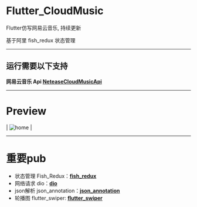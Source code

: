 
# Flutter_CloudMusic

Flutter仿写网易云音乐, 持续更新

基于阿里 fish_redux 状态管理

---

## 运行需要以下支持
**网易云音乐 Api [NeteaseCloudMusicApi](https://github.com/Binaryify/NeteaseCloudMusicApi)**

---

# Preview

| ![home](https://github.com/SugarAlex/flutter_cloudmusic/blob/master/_preview/home.png) | 

---

# 重要pub
* 状态管理 Fish_Redux：[**fish_redux**](https://github.com/alibaba/fish-redux)
* 网络请求 dio：[**dio**](https://github.com/flutterchina/dio)
* json解析 json_annotation：[**json_annotation**](https://github.com/dart-lang/json_serializable)
* 轮播图 flutter_swiper: [**flutter_swiper**](https://github.com/best-flutter/flutter_swiper)


